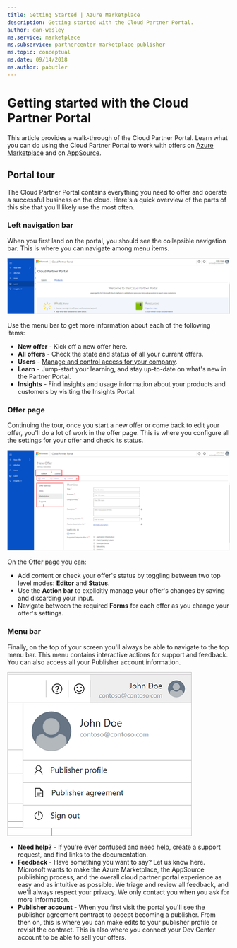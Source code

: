 ```yaml
---
title: Getting Started | Azure Marketplace
description: Getting started with the Cloud Partner Portal.
author: dan-wesley
ms.service: marketplace
ms.subservice: partnercenter-marketplace-publisher
ms.topic: conceptual
ms.date: 09/14/2018
ms.author: pabutler
---
```



# Getting started with the Cloud Partner Portal

This article provides a walk-through of the Cloud Partner Portal. Learn what you can do using the Cloud Partner Portal to work with offers on [Azure Marketplace](https://azuremarketplace.microsoft.com/) and on
[AppSource](https://appsource.microsoft.com/).

Portal tour
-----------

The Cloud Partner Portal contains everything you need to offer and operate a successful business on the cloud. Here's a quick overview of the parts of this site that you'll likely use the most often.

### Left navigation bar

When you first land on the portal, you should see the collapsible navigation bar. This is where you can navigate among menu items.

![Cloud Partner Portal](./media/cloud-partner-portal-getting-started-with-the-cloud-partner-portal/cloud-partner-portal-page.png)

Use the menu bar to get more information about each of the following items:

- **New offer** - Kick off a new offer here.
- **All offers** - Check the state and status of all your current offers.
- **Users** - [Manage and control access for your
    company](./cloud-partner-portal-manage-users.md).
- **Learn** - Jump-start your learning, and stay up-to-date on what's new in the Partner Portal.
- **Insights** - Find insights and usage information about your products and customers by visiting the Insights Portal.

### Offer page

Continuing the tour, once you start a new offer or come back to edit your offer, you'll do a lot of work in the offer page. This is where you configure all the settings for your offer and check its status.

![Offer page](./media/cloud-partner-portal-getting-started-with-the-cloud-partner-portal/offer-page.png)

On the Offer page you can:
- Add content or check your offer's status by toggling between two top level modes: **Editor** and **Status**.
- Use the **Action bar** to explicitly manage your offer's changes by saving and discarding your input.
- Navigate between the required **Forms** for each offer as you change your offer's settings.

### Menu bar

Finally, on the top of your screen you'll always be able to navigate to the top menu bar. This menu contains interactive actions for support and feedback. You can also access all your Publisher account information.

![Menu bar](./media/cloud-partner-portal-getting-started-with-the-cloud-partner-portal/menu-bar.png)

-   **Need help?** - If you're ever confused and need help, create a support request, and find links to the documentation.
-   **Feedback** - Have something you want to say? Let us know here. Microsoft wants to make the Azure Marketplace, the AppSource publishing process, and the overall cloud partner portal experience as easy and as intuitive as possible. We triage and review all feedback, and we'll always respect your privacy. We only contact you when you ask for more information.
- **Publisher account** - When you first visit the portal you'll see the publisher agreement contract to accept becoming a publisher. From then on, this is where you can make edits to your publisher profile or revisit the contract. This is also where you connect your Dev Center account to be able to sell your offers.
